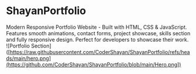 # ShayanPortfolio
Modern Responsive Portfolio Website - Built with HTML, CSS &amp; JavaScript. Features smooth animations, contact forms, project showcase, skills section and fully responsive design. Perfect for developers to showcase their work.
![Portfolio Section]([https://raw.githubusercontent.com/CoderShayan/ShayanPortfolio/refs/heads/main/hero.png](https://github.com/CoderShayan/ShayanPortfolio/blob/main/Hero.png])
